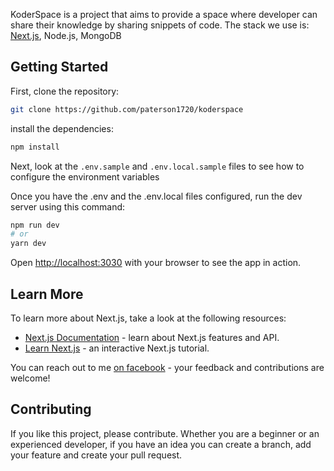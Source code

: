 KoderSpace is a project that aims to provide a space where developer can share their knowledge by sharing snippets of code. 
 The stack we use is: [Next.js](https://nextjs.org/), Node.js, MongoDB

## Getting Started

First, clone the repository:
```bash
git clone https://github.com/paterson1720/koderspace
````

install the dependencies:
```bash
npm install
````

Next, look at the ``.env.sample`` and ``.env.local.sample`` files to see how to configure the environment variables

Once you have the .env and the .env.local files configured, run the dev server using this command:
```bash
npm run dev
# or
yarn dev
```

Open [http://localhost:3030](http://localhost:3030) with your browser to see the app in action.


## Learn More

To learn more about Next.js, take a look at the following resources:

- [Next.js Documentation](https://nextjs.org/docs) - learn about Next.js features and API.
- [Learn Next.js](https://nextjs.org/learn) - an interactive Next.js tutorial.

You can reach out to me [on facebook](https://www.facebook.com/paterson.anaccius/) - your feedback and contributions are welcome!

## Contributing

If you like this project, please contribute. Whether you are a beginner or an experienced developer, if you have an idea you can
create a branch, add your feature and create your pull request.
